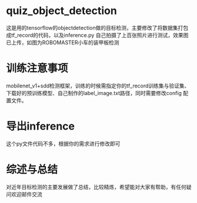 # quiz_object_detection
这是用的tensorflow的objectdetection做的目标检测，主要修改了将数据集打包成tf_record的代码，以及inference.py
自己拍摄了上百张照片进行测试，效果图已上传，如图为ROBOMASTER小车的装甲板检测

# 训练注意事项
mobilenet_v1+sdd检测框架，训练的时候需指定你的tf_record训练集与验证集、下载好的预训练模型、自己制作的label_image.txt路径，同时需要修改config
配置文件。

# 导出inference
这个py文件代码不多，根据你的需求进行修改即可

# 综述与总结
对近年目标检测的主要发展做了总结，比较精炼，希望能对大家有帮助，有任何疑问欢迎邮件交流

